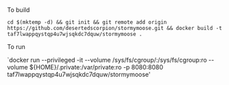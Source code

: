 To build

`cd $(mktemp -d) && git init && git remote add origin https://github.com/desertedscorpion/stormymoose.git && docker build -t taf7lwappqystqp4u7wjsqkdc7dquw/stormymoose .`

To run

`docker run --privileged -it --volume /sys/fs/cgroup/:/sys/fs/cgroup:ro --volume ${HOME}/.private:/var/private:ro -p 8080:8080 taf7lwappqystqp4u7wjsqkdc7dquw/stormymoose'